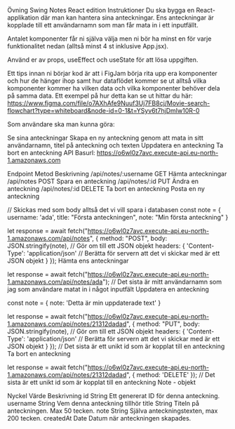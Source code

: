 Övning Swing Notes React edition
Instruktioner
Du ska bygga en React-applikation där man kan hantera sina anteckningar. Ens anteckningar är kopplade till ett användarnamn som man får mata in i ett inputfällt.

Antalet komponenter får ni själva välja men ni bör ha minst en för varje funktionalitet nedan (alltså minst 4 st inklusive App.jsx).

Använd er av props, useEffect och useState för att lösa uppgiften.

Ett tips innan ni börjar kod är att i FigJam börja rita upp era komponenter och hur de hänger ihop samt hur dataflödet kommer se ut alltså vilka komponenter kommer ha vilken data och vilka komponenter behöver dela på samma data. Ett exempel på hur detta kan se ut hittar du här: https://www.figma.com/file/o7AXhAfe9Nuuf3Uj7FB8cj/Movie-search-flowchart?type=whiteboard&node-id=0-1&t=YSyv6t7hjDmIw10R-0

Som användare ska man kunna göra:

Se sina anteckningar
Skapa en ny anteckning genom att mata in sitt användarnamn, titel på anteckning och texten
Uppdatera en anteckning
Ta bort en anteckning
API
Basurl: https://o6wl0z7avc.execute-api.eu-north-1.amazonaws.com

Endpoint Metod Beskrivning
/api/notes/:username GET Hämta anteckningar
/api/notes POST Spara en anteckning
/api/notes/:id PUT Ändra en anteckning
/api/notes/:id DELETE Ta bort en anteckning
Posta en ny anteckning

// Skickas med som body alltså det vi vill spara i databasen
const note = {
username: 'ada',
title: "Första anteckningen",
note: "Min första anteckning"
}

let response = await fetch("https://o6wl0z7avc.execute-api.eu-north-1.amazonaws.com/api/notes", {
method: "POST",
body: JSON.stringify(note), // Gör om till ett JSON objekt
headers: {
'Content-Type': 'application/json' // Berätta för servern att det vi skickar med är ett JSON objekt
}
});
Hämta ens anteckningar

let response = await fetch("https://o6wl0z7avc.execute-api.eu-north-1.amazonaws.com/api/notes/ada"); // Det sista är mitt användarnamn som jag som användare matat in i något inputfält
Uppdatera en anteckning

const note = {
note: 'Detta är min uppdaterade text'
}

let response = await fetch("https://o6wl0z7avc.execute-api.eu-north-1.amazonaws.com/api/notes/21312dadad", {
method: "PUT",
body: JSON.stringify(note), // Gör om till ett JSON objekt
headers: {
'Content-Type': 'application/json' // Berätta för servern att det vi skickar med är ett JSON objekt
}
}); // Det sista är ett unikt id som är kopplat till en anteckning
Ta bort en anteckning

let response = await fetch("https://o6wl0z7avc.execute-api.eu-north-1.amazonaws.com/api/notes/21312dadad", {
method: 'DELETE'
}); // Det sista är ett unikt id som är kopplat till en anteckning
Note - objekt

Nyckel Värde Beskrivning
id String Ett genererat ID för denna anteckning.
username String Vem denna anteckning tillhör
title String Titeln på anteckningen. Max 50 tecken.
note String Själva anteckningstexten, max 200 tecken.
createdAt Date Datum när anteckningen skapades.
